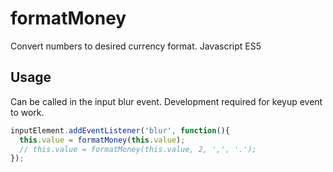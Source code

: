 # formatMoney

Convert numbers to desired currency format.
Javascript ES5

## Usage
Can be called in the input blur event. Development required for keyup event to work.
```js
inputElement.addEventListener('blur', function(){
  this.value = formatMoney(this.value);
  // this.value = formatMoney(this.value, 2, ',', '.');
});
```
